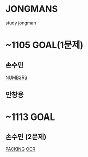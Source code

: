 # JONGMANS
study jongman

# ~1105 GOAL(1문제)
## 손수민
[NUMB3RS](https://algospot.com/judge/problem/read/NUMB3RS)
## 안창용

# ~1113 GOAL

## 손수민 (2문제)
[PACKING](https://algospot.com/judge/problem/read/PACKING)
[OCR](https://algospot.com/judge/problem/read/OCR)
